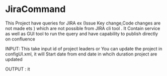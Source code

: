 # JiraCommand
This Project have queries for JIRA ex (Issue Key change,Code changes are not made ets )  which are not possible from JIRA cli tool . It  Contain service as well as GUI tool to run the query and have capability to publish directly on confluence

INPUT: This take input id of project leaders or You can update the project in configUI.xml, it will Start date from end date in whcih duration project are updated 

OUTPUT : it 
